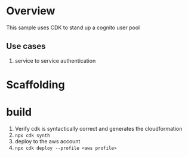 # Overview
This sample uses CDK to stand up a cognito user pool
## Use cases
1. service to service authentication

# Scaffolding

# build
1. Verify cdk is syntactically correct and generates the cloudformation 
2. `npx cdk synth`
3. deploy to the aws account
4. `npx cdk deploy --profile <aws profile>`